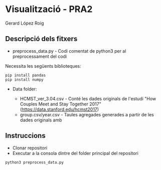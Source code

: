 # Visualització - PRA2
Gerard López Roig

## Descripció dels fitxers

- preprocess_data.py - Codi comentat de python3 per al preprocessament del codi 

Necessita les següents biblioteques:
```
pip install pandas
pip install numpy
```

- Data folder:

    - HCMST_ver_3.04.csv - Conté les dades originals de l'estudi "How Couples Meet and Stay Together 2017" (https://data.stanford.edu/hcmst2017)
    - group.csv/year.csv - Taules agregades generades a partir de les dades originals amb

## Instruccions

- Clonar repositori
- Executar a la consola dintre del folder principal del repositori

```
python3 preprocess_data.py
```
